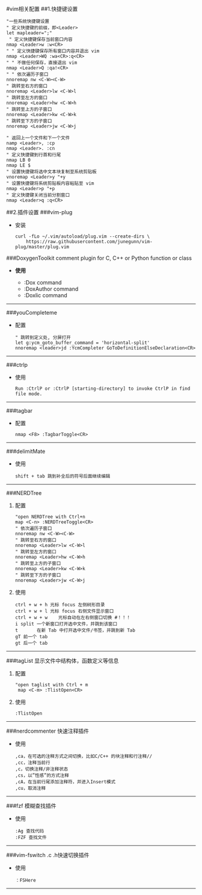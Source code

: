 #vim相关配置
##1.快捷键设置
```
"一些系统快捷键设置
" 定义快捷键的前缀，即<Leader>
let mapleader=";"
 " 定义快捷键保存当前窗口内容
nmap <Leader>w :w<CR>
" " 定义快捷键保存所有窗口内容并退出 vim
nmap <Leader>WQ :wa<CR>:q<CR>
" " 不做任何保存，直接退出 vim
nmap <Leader>Q :qa!<CR>
" " 依次遍历子窗口
nnoremap nw <C-W><C-W>
" 跳转至右方的窗口
nnoremap <Leader>lw <C-W>l
" 跳转至左方的窗口
nnoremap <Leader>hw <C-W>h
" 跳转至上方的子窗口
nnoremap <Leader>kw <C-W>k
" 跳转至下方的子窗口
nnoremap <Leader>jw <C-W>j

" 返回上一个文件和下一个文件
namp <Leader>, :cp
nmap <Leader>. :cn 
" 定义快捷键到行首和行尾
nmap LB 0
nmap LE $
" 设置快捷键将选中文本块复制至系统剪贴板
vnoremap <Leader>y "+y
" 设置快捷键将系统剪贴板内容粘贴至 vim
nmap <Leader>p "+p
" 定义快捷键关闭当前分割窗口
nmap <Leader>q :q<CR>
```

##2.插件设置
###vim-plug
- 安装


    ```
    curl -fLo ~/.vim/autoload/plug.vim --create-dirs \
        https://raw.githubusercontent.com/junegunn/vim-plug/master/plug.vim
    ```

###DoxygenToolkit
comment plugin for C, C++ or Python function or class

- **使用**

    - :Dox command 
    - :DoxAuthor command
    - :Doxlic command

----

###youCompleteme
- 配置
    
    ```
    " 跳转到定义处, 分屏打开
    let g:ycm_goto_buffer_command = 'horizontal-split'
    nnoremap <leader>jd :YcmCompleter GoToDefinitionElseDeclaration<CR>
    ```
    
----

###ctrlp

-  使用

    ```
    Run :CtrlP or :CtrlP [starting-directory] to invoke CtrlP in find file mode.
    ```
    
----

###tagbar
- 配置

    ```
    nmap <F8> :TagbarToggle<CR>
    ```
    
    
----

###delimitMate
- 使用

    ```
    shift + tab 跳到补全后的符号后面继续编辑
    ```

    
----

###NERDTree
1. 配置

   ```
   "open NERDTree with Ctrl+n
   map <C-n> :NERDTreeToggle<CR>
   " 依次遍历子窗口
   nnoremap nw <C-W><C-W>
   " 跳转至右方的窗口
   nnoremap <Leader>lw <C-W>l
   " 跳转至左方的窗口
   nnoremap <Leader>hw <C-W>h
   " 跳转至上方的子窗口
   nnoremap <Leader>kw <C-W>k
   " 跳转至下方的子窗口
   nnoremap <Leader>jw <C-W>j
   ```

2. 使用

    ```
    ctrl + w + h 光标 focus 左侧树形目录 
    ctrl + w + l 光标 focus 右侧文件显示窗口
    ctrl + w + w    光标自动在左右侧窗口切换 #！！！
    i split 一个新窗口打开选中文件，并跳到该窗口
    t       在新 Tab 中打开选中文件/书签，并跳到新 Tab
    gT 前一个 tab 
    gt 后一个 tab
    ```
    
    
----

###tagList
显示文件中结构体，函数定义等信息

1. 配置

    ```
    "open taglist with Ctrl + m
     map <C-m> :TlistOpen<CR>
    ```
    
2. 使用

    ```
    :TlistOpen
    ```


----

###nerdcommenter
快速注释插件

- 使用

    ```
    ,ca，在可选的注释方式之间切换，比如C/C++ 的块注释和行注释//
    ,cc，注释当前行
    ,c，切换注释/非注释状态
    ,cs，以”性感”的方式注释
    ,cA，在当前行尾添加注释符，并进入Insert模式
    ,cu，取消注释
    ```
    

    
----

###fzf
模糊查找插件

- 使用

    ```
    :Ag 查找代码
    :FZF 查找文件
    ```

----

###vim-fswitch
.c .h快速切换插件

- 使用

	```
    ：FSHere
    ```



----


